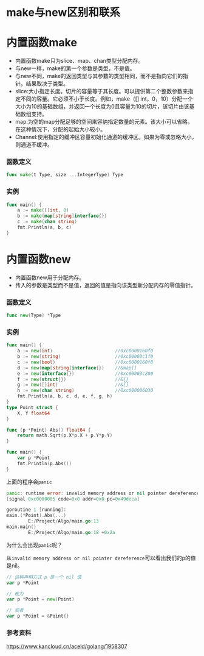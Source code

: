 # make与new区别和联系

# 内置函数make

- 内置函数make只为slice、map、chan类型分配内存。
- 与new一样，make的第一个参数是类型，不是值。
- 与new不同，make的返回类型与其参数的类型相同，而不是指向它们的指针。结果取决于类型。
- slice:大小指定长度。切片的容量等于其长度。可以提供第二个整数参数来指定不同的容量。它必须不小于长度。例如，make（[] int，0，10）分配一个大小为10的基础数组，并返回一个长度为0且容量为10的切片，该切片由该基础数组支持。
- map:为空的map分配足够的空间来容纳指定数量的元素。该大小可以省略，在这种情况下，分配的起始大小较小。
- Channel:使用指定的缓冲区容量初始化通道的缓冲区。如果为零或忽略大小，则通道不缓冲。

### 函数定义

```go
func make(t Type, size ...IntegerType) Type
```

### 实例

```go
func main() {
	a := make([]int, 0)
	b := make(map[string]interface{})
	c := make(chan string)
	fmt.Println(a, b, c)
}
```

# 内置函数new

- 内置函数new用于分配内存。
- 传入的参数是类型而不是值，返回的值是指向该类型新分配内存的零值指针。

### 函数定义

```go
func new(Type) *Type
```

### 实例

```go
func main() {
	a := new(int)						//0xc0000160f0
	b := new(string)					//0xc00003c1f0
	c := new(bool)						//0xc0000160f8
	d := new(map[string]interface{})	//&map[]
	e := new(interface{})				//0xc00003c200
	f := new(struct{})					//&{}
	g := new([]int)						//&[]
	h := new(chan string)				//0xc000006030
	fmt.Println(a, b, c, d, e, f, g, h)
}
type Point struct {
	X, Y float64
}

func (p *Point) Abs() float64 {
	return math.Sqrt(p.X*p.X + p.Y*p.Y)
}

func main() {
	var p *Point
	fmt.Println(p.Abs())
}
```

上面的程序会`panic`

```go
panic: runtime error: invalid memory address or nil pointer dereference
[signal 0xc0000005 code=0x0 addr=0x0 pc=0x49deca]

goroutine 1 [running]:
main.(*Point).Abs(...)
        E:/Project/Algo/main.go:13
main.main()
        E:/Project/Algo/main.go:18 +0x2a
```

为什么会出现`panic`呢？

从`invalid memory address or nil pointer dereference`可以看出我们的p的值是nil。

```go
// 这种声明方式 p 是一个 nil 值
var p *Point

// 改为
var p *Point = new(Point)

// 或者
var p *Point = &Point{}
```

### 参考资料

https://www.kancloud.cn/aceld/golang/1958307